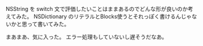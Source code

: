 NSString を switch 文で評価したいことはままあるのでどんな形が良いのか考えてみた。
NSDictionary のリテラルとBlocks使うとそれっぽく書けるんじゃないかと思って書いてみた。

<script src="https://gist.github.com/3877796.js?file=NSObject%2Bswitch.h"></script>

<script src="https://gist.github.com/3877796.js?file=NSObject%2Bswitch.m"></script>

<script src="https://gist.github.com/3877796.js?file=hot_to_switch.m"></script>
まあまあ、気に入った。
エラー処理もしていないし遅そうだなあ。
